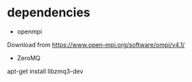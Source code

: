 # dependencies

- openmpi

Download from https://www.open-mpi.org/software/ompi/v4.1/

- ZeroMQ

apt-get install libzmq3-dev
